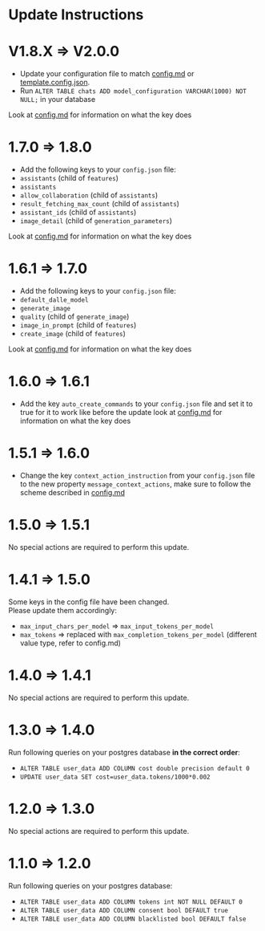 # Update Instructions

# V1.8.X => V2.0.0

- Update your configuration file to match [config.md](https://github.com/ZeldaFan0225/ChatGPT-Discord-Bot/blob/main/config.md) or [template.config.json](https://github.com/ZeldaFan0225/ChatGPT-Discord-Bot/blob/main/template.config.json).
- Run `ALTER TABLE chats ADD model_configuration VARCHAR(1000) NOT NULL;` in your database

Look at [config.md](https://github.com/ZeldaFan0225/ChatGPT-Discord-Bot/blob/main/config.md) for information on what the key does

# 1.7.0 => 1.8.0

- Add the following keys to your `config.json` file:
 - `assistants` (child of `features`)
 - `assistants`
 - `allow_collaboration` (child of `assistants`)
 - `result_fetching_max_count` (child of `assistants`)
 - `assistant_ids` (child of `assistants`)
 - `image_detail` (child of `generation_parameters`)

Look at [config.md](https://github.com/ZeldaFan0225/ChatGPT-Discord-Bot/blob/main/config.md) for information on what the key does

# 1.6.1 => 1.7.0

- Add the following keys to your `config.json` file:
 - `default_dalle_model`
 - `generate_image`
 - `quality` (child of `generate_image`)
 - `image_in_prompt` (child of `features`)
 - `create_image` (child of `features`)

Look at [config.md](https://github.com/ZeldaFan0225/ChatGPT-Discord-Bot/blob/main/config.md) for information on what the key does

# 1.6.0 => 1.6.1

- Add the key `auto_create_commands` to your `config.json` file and set it to true for it to work like before the update look at [config.md](https://github.com/ZeldaFan0225/ChatGPT-Discord-Bot/blob/main/config.md) for information on what the key does

# 1.5.1 => 1.6.0

- Change the key `context_action_instruction` from your `config.json` file to the new property `message_context_actions`, make sure to follow the scheme described in [config.md](https://github.com/ZeldaFan0225/ChatGPT-Discord-Bot/blob/main/config.md)

# 1.5.0 => 1.5.1

No special actions are required to perform this update.

# 1.4.1 => 1.5.0

Some keys in the config file have been changed.  
Please update them accordingly:

- `max_input_chars_per_model` => `max_input_tokens_per_model`  
- `max_tokens` => replaced with `max_completion_tokens_per_model` (different value type, refer to config.md)

# 1.4.0 => 1.4.1

No special actions are required to perform this update.

# 1.3.0 => 1.4.0

Run following queries on your postgres database **in the correct order**:

- `ALTER TABLE user_data ADD COLUMN cost double precision default 0`
- `UPDATE user_data SET cost=user_data.tokens/1000*0.002`

# 1.2.0 => 1.3.0

No special actions are required to perform this update.

# 1.1.0 => 1.2.0

Run following queries on your postgres database:  

- `ALTER TABLE user_data ADD COLUMN tokens int NOT NULL DEFAULT 0`
- `ALTER TABLE user_data ADD COLUMN consent bool DEFAULT true`
- `ALTER TABLE user_data ADD COLUMN blacklisted bool DEFAULT false`